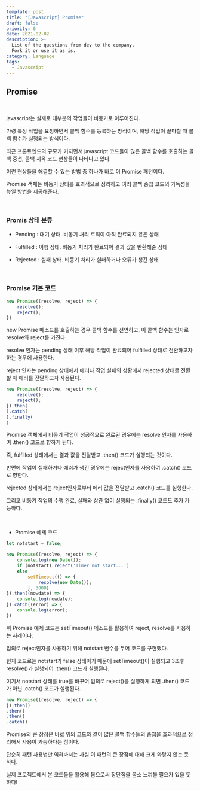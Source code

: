 ```yaml
---
template: post
title: "[Javascript] Promise"
draft: false
priority: 0
date: 2021-02-02
description: >-
  List of the questions from dev to the company.
  Fork it or use it as is.
category: Language
tags:
  - Javascript
---
```


## Promise

<br/>

javascript는 실제로 대부분의 작업들이 비동기로 이루어진다.

가령 특정 작업을 요청하면서 콜백 함수를 등록하는 방식이며, 해당 작업이 끝마칠 때 콜백 함수가 실행되는 방식이다.

최근 프론트엔드의 규모가 커지면서 javascript 코드들이 많은 콜백 함수를 호출하는 콜백 중첩, 콜백 지옥 코드 현상들이 나타나고 있다.

이런 현상들을 해결할 수 있는 방법 중 하나가 바로 이 Promise 패턴이다.

Promise 객체는 비동기 상태를 효과적으로 정리하고 여러 콜백 중첩 코드의 가독성을 높일 방법을 제공해준다.

<br/>

### Promis 상태 분류

- Pending : 대기 상태. 비동기 처리 로직이 아직 완료되지 않은 상태

- Fulfilled : 이행 상태. 비동기 처리가 완료되어 결과 값을 반환해준 상태

- Rejected : 실패 상태. 비동기 처리가 실패하거나 오류가 생긴 상태

  <br/>

### Promise 기본 코드

```jsx
new Promise((resolve, reject) => {
	resolve();
	reject();
})
```

new Promise 메소드를 호출하는 경우 콜백 함수를 선언하고, 이 콜백 함수는 인자로 resolve와 reject를 가진다.

resolve 인자는 pending 상태 이후 해당 작업이 완료되어 fulfilled 상태로 전환하고자 하는 경우에 사용한다.

reject 인자는 pending 상태에서 에러나 작업 실패의 상황에서 rejected 상태로 전환할 때 에러를 전달하고자 사용된다.

```jsx
new Promise((resolve, reject) => {
	resolve();
	reject();
}).then(
).catch(
).finally(
)
```

Promise 객체에서 비동기 작업이 성공적으로 완료된 경우에는 resolve 인자를 사용하여 .then() 코드로 향하게 된다.

즉, fulfilled 상태에서는 결과 값을 전달받고 .then() 코드가 실행되는 것이다.

반면에 작업이 실패하거나 에러가 생긴 경우에는 reject인자를 사용하여 .catch() 코드로 향한다.

rejected 상태에서는 reject인자로부터 에러 값을 전달받고 .catch() 코드를 실행한다.

그리고 비동기 작업의 수행 완료, 실패와 상관 없이 실행되는 .finally() 코드도 추가 가능하다.

<br/>

- Promise 예제 코드

```jsx
let notstart = false;

new Promise((resolve, reject) => {
    console.log(new Date());
    if (notstart) reject('Timer not start...')
    else
        setTimeout(() => {
            resolve(new Date());
        }, 3000)
}).then((nowdate) => {
    console.log(nowdate);
}).catch((error) => {
    console.log(error);
})
```

위 Promise 예제 코드는 setTimeout() 메소드를 활용하여 reject, resolve를 사용하는 사례이다.

임의로 reject인자를 사용하기 위해 notstart 변수를 두어 코드를 구현했다.

현재 코드로는 notstart가 false 상태이기 때문에 setTimeout()이 실행되고 3초후 resolve()가 실행되어 .then() 코드가 실행된다.

여기서 notstart 상태를 true를 바꾸어 임의로 reject()를 실행하게 되면 .then() 코드가 아닌 .catch() 코드가 실행된다.

```jsx
new Promise((resolve, reject) => {
}).then()
.then()
.then()
.catch()
```

Promise의 큰 장점은 바로 위의 코드와 같이 많은 콜백 함수들의 중첩을 효과적으로 정리해서 사용이 가능하다는 점이다.

단순히 패턴 사용법만 익혀봐서는 사실 이 패턴의 큰 장점에 대해 크게 와닿지 않는 듯 하다.

실제 프로젝트에서 본 코드들을 활용해 봄으로써 장단점을 몸소 느껴볼 필요가 있을 듯 하다!

<br/>

<br/>
